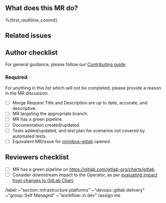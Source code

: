 ## What does this MR do?

<!-- Briefly describe what this MR is about. -->

%{first_multiline_commit}

## Related issues

<!-- Link related issues below. Insert the issue link or reference after the word "Closes" if merging this should automatically close it. -->

## Author checklist

For general guidance, please follow our [Contributing guide](https://gitlab.com/gitlab-org/charts/gitlab/-/blob/master/CONTRIBUTING.md).

### Required

For anything in this list which will not be completed, please provide a reason in the MR discussion.

- [ ] Merge Request Title and Description are up to date, accurate, and descriptive.
- [ ] MR targeting the appropriate branch.
- [ ] MR has a green pipeline.
- [ ] Documentation created/updated.
- [ ] Tests added/updated, and test plan for scenarios not covered by automated tests.
- [ ] Equivalent MR/issue for [omnibus-gitlab](https://gitlab.com/gitlab-org/omnibus-gitlab) opened.

## Reviewers checklist

- [ ] MR has a green pipeline on https://gitlab.com/gitlab-org/charts/gitlab.
- [ ] Consider downstream impact to the Operator, as per [evaluating impact from changes to GitLab Chart](https://docs.gitlab.com/operator/developer/charts_dependency).

/label ~"section::infrastructure platforms" ~"devops::gitlab delivery" ~"group::Self Managed" ~"workflow::in dev"
/assign me

<!-- template sourced from https://gitlab.com/gitlab-org/charts/gitlab/-/blob/master/.gitlab/merge_request_templates/Default.md -->

